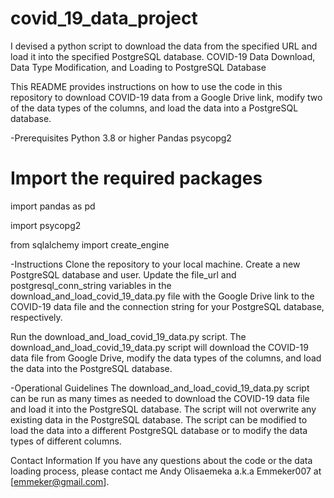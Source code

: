 # covid_19_data_project
I devised a python script to download the data from the specified URL and load it into the specified PostgreSQL database.
COVID-19 Data Download, Data Type Modification, and Loading to PostgreSQL Database

This README provides instructions on how to use the code in this repository to download
COVID-19 data from a Google Drive link, modify two of the data types of the columns, and load
the data into a PostgreSQL database.

-Prerequisites
Python 3.8 or higher
Pandas 
psycopg2

# Import the required packages

import pandas as pd

import psycopg2

from sqlalchemy import create_engine

-Instructions
Clone the repository to your local machine.
Create a new PostgreSQL database and user.
Update the file_url and postgresql_conn_string variables in the download_and_load_covid_19_data.py 
file with the Google Drive link to the COVID-19 data file and the connection string for your PostgreSQL
database, respectively.

Run the download_and_load_covid_19_data.py script.
The download_and_load_covid_19_data.py script will download the COVID-19 data file from Google Drive, 
modify the data types of the columns, and load the data into the PostgreSQL database.

-Operational Guidelines
The download_and_load_covid_19_data.py script can be run as many times as needed to download the COVID-19 
data file and load it into the PostgreSQL database.
The script will not overwrite any existing data in the PostgreSQL database.
The script can be modified to load the data into a different PostgreSQL database or to modify the data types
of different columns.

Contact Information
If you have any questions about the code or the data loading process, please contact me 
Andy Olisaemeka a.k.a Emmeker007 at [emmeker@gmail.com].
